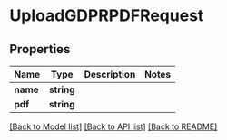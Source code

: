 # UploadGDPRPDFRequest

## Properties
Name | Type | Description | Notes
------------ | ------------- | ------------- | -------------
**name** | **string** |  | 
**pdf** | **string** |  | 

[[Back to Model list]](../../README.md#documentation-for-models) [[Back to API list]](../../README.md#documentation-for-api-endpoints) [[Back to README]](../../README.md)

